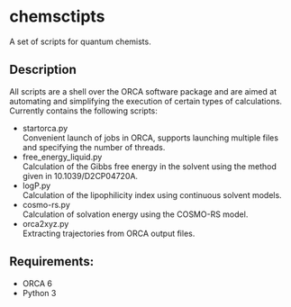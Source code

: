 # chemsctipts
A set of scripts for quantum chemists.  
## Description
All scripts are a shell over the ORCA software package and are aimed at automating and simplifying the execution of certain types of calculations.  
Currently contains the following scripts:
- startorca.py  
Convenient launch of jobs in ORCA, supports launching multiple files and specifying the number of threads.
- free_energy_liquid.py  
Calculation of the Gibbs free energy in the solvent using the method given in 10.1039/D2CP04720A.
- logP.py  
Calculation of the lipophilicity index using continuous solvent models.
- cosmo-rs.py  
Calculation of solvation energy using the COSMO-RS model.
- orca2xyz.py  
Extracting trajectories from ORCA output files.
## Requirements:
- ORCA 6
- Python 3
